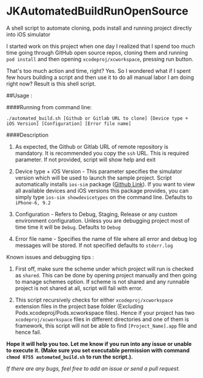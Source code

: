 # JKAutomatedBuildRunOpenSource
A shell script to automate cloning, pods install and running project directly into iOS simulator

I started work on this project when one day I realized that I spend too much time going through GitHub open source repos,
cloning them and running `pod install` and then opening `xcodeproj/xcworkspace`, pressing run button.

That's too much action and time, right? Yes. So I wondered what if I spent few hours building a script and then use it to do
all manual labor I am doing right now? Result is this shell script.

##Usage :

####Running from command line: 

`./automated_build.sh [Github or Gitlab URL to clone] [Device type + iOS Version] [Configuration] [Error file name]`

####Description

1. As expected, the Github or Gitlab URL of remote repository is mandatory. It is recommended you copy the `ssh` URL. 
This is required parameter. If not provided, script will show help and exit

2. Device type + iOS Version - This parameter specifies the simulator version which will be used to launch the sample project.
Script automatically installs `ios-sim` package ([Github Link](https://github.com/phonegap/ios-sim)). If you want to view
all available devices and iOS versions this package provides, you can simply type `ios-sim showdevicetypes` on the command line.
Defaults to `iPhone-6, 9.2`

3. Configuration - Refers to Debug, Staging, Release or any custom environment configuration. Unless you are debugging project
most of time time it will be `Debug`. Defaults to `Debug`

4. Error file name - Specifies the name of file where all error and debug log messages will be stored. If not specified 
defaults to `stderr.log`

Known issues and debugging tips :

1. First off, make sure the scheme under which project will run is checked as `shared`. This can be done by opening project 
manually and then going to manage schemes option. If scheme is not shared and any runnable project is not shared at all, script
will fail with error.

2. This script recursively checks for either `xcodeproj/xcworkspace` extension files in the project base folder (Excluding
Pods.xcodeproj/Pods.xcworkspace files). Hence if your project has two `xcodeproj/xcworkspace` files in different directories
and one of them is framework, this script will not be able to find `[Project_Name].app` file and hence fail.

**Hope it will help you too. Let me know if you run into any issue or unable to execute it. (Make sure you set executable
permission with command `chmod 0755 automated_build.sh` to run the script.).**

*If there are any bugs, feel free to add an issue or send a pull request.*

